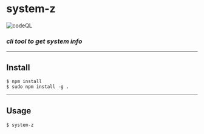 # system-z 

![codeQL](https://github.com/m0rphtail/system-z/actions/workflows/codeql-analysis.yml/badge.svg)


### <em>cli tool to get system info</em>

---

## Install 
```
$ npm install
$ sudo npm install -g .
```

---

## Usage
``` 
$ system-z
```

